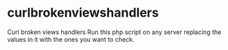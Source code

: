 curlbrokenviewshandlers
=======================

Curl broken views handlers
Run this php script on any server replacing the values in it with the ones you want to check.